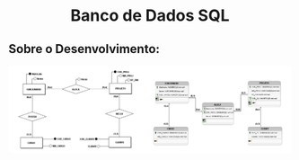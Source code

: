   <h1 align="center" href="#clipboard-about"> Banco de Dados SQL </h1>

  ## Sobre o Desenvolvimento: 
 
<p align="center">
    <img src="ModelagemDEReMER.png" alt="DER"/>
    <br>
</p>




 
